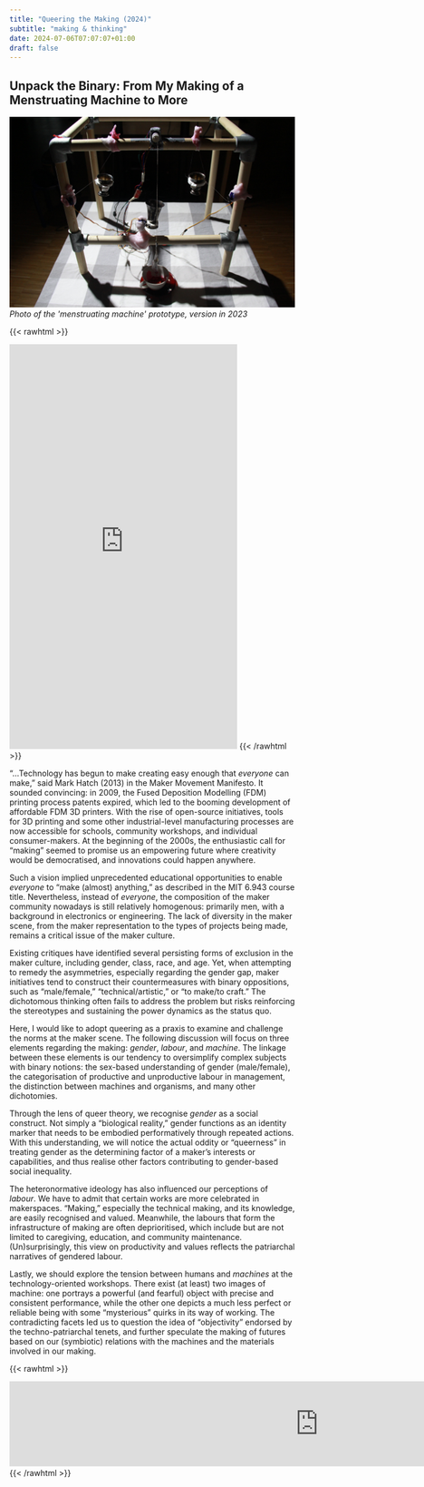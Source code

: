 ```yaml
---
title: "Queering the Making (2024)"
subtitle: "making & thinking"
date: 2024-07-06T07:07:07+01:00
draft: false
---
```


## Unpack the Binary: From My Making of a Menstruating Machine to More

[![Mechanical Menstruation Installation Prototype Overview](./images/2024--lu-spill-overall.jpg)](./images/2024--lu-spill-overall.jpg)
*Photo of the 'menstruating machine' prototype, version in 2023*

{{< rawhtml >}} 
<iframe width="402" height="714" src="https://www.youtube.com/embed/hEh1hG7DUSw" title="SPILL - demo part 2" frameborder="0" allow="accelerometer; autoplay; clipboard-write; encrypted-media; gyroscope; picture-in-picture; web-share" referrerpolicy="strict-origin-when-cross-origin" allowfullscreen></iframe>
{{< /rawhtml >}}

“…Technology has begun to make creating easy enough that *everyone* can make,” said Mark Hatch (2013) in the Maker Movement Manifesto. It sounded convincing: in 2009, the Fused Deposition Modelling (FDM) printing process patents expired, which led to the booming development of affordable FDM 3D printers. With the rise of open-source initiatives, tools for 3D printing and some other industrial-level manufacturing processes are now accessible for schools, community workshops, and individual consumer-makers. At the beginning of the 2000s, the enthusiastic call for “making” seemed to promise us an empowering future where creativity would be democratised, and innovations could happen anywhere. 

Such a vision implied unprecedented educational opportunities to enable *everyone* to “make (almost) anything,” as described in the MIT 6.943 course title. Nevertheless, instead of *everyone*, the composition of the maker community nowadays is still relatively homogenous: primarily men, with a background in electronics or engineering. The lack of diversity in the maker scene, from the maker representation to the types of projects being made, remains a critical issue of the maker culture. 

Existing critiques have identified several persisting forms of exclusion in the maker culture, including gender, class, race, and age. Yet, when attempting to remedy the asymmetries, especially regarding the gender gap, maker initiatives tend to construct their countermeasures with binary oppositions, such as “male/female,” “technical/artistic,” or “to make/to craft.” The dichotomous thinking often fails to address the problem but risks reinforcing the stereotypes and sustaining the power dynamics as the status quo. 

Here, I would like to adopt queering as a praxis to examine and challenge the norms at the maker scene. The following discussion will focus on three elements regarding the making: *gender*, *labour*, and *machine*. The linkage between these elements is our tendency to oversimplify complex subjects with binary notions: the sex-based understanding of gender (male/female), the categorisation of productive and unproductive labour in management, the distinction between machines and organisms, and many other dichotomies. 

Through the lens of queer theory, we recognise *gender* as a social construct. Not simply a “biological reality,” gender functions as an identity marker that needs to be embodied performatively through repeated actions. With this understanding, we will notice the actual oddity or “queerness” in treating gender as the determining factor of a maker’s interests or capabilities, and thus realise other factors contributing to gender-based social inequality. 

The heteronormative ideology has also influenced our perceptions of *labour*. We have to admit that certain works are more celebrated in makerspaces. “Making,” especially the technical making, and its knowledge, are easily recognised and valued. Meanwhile, the labours that form the infrastructure of making are often deprioritised, which include but are not limited to caregiving, education, and community maintenance. (Un)surprisingly, this view on productivity and values reflects the patriarchal narratives of gendered labour. 

Lastly, we should explore the tension between humans and *machines* at the technology-oriented workshops. There exist (at least) two images of machine: one portrays a powerful (and fearful) object with precise and consistent performance, while the other one depicts a much less perfect or reliable being with some “mysterious” quirks in its way of working. The contradicting facets led us to question the idea of “objectivity” endorsed by the techno-patriarchal tenets, and further speculate the making of futures based on our (symbiotic) relations with the machines and the materials involved in our making.

{{< rawhtml >}} 
<iframe width="1090" height="auto" src="https://www.youtube.com/embed/6LwinBfyyfM" title="SPILL - Prototype 2024" frameborder="0" allow="accelerometer; autoplay; clipboard-write; encrypted-media; gyroscope; picture-in-picture; web-share" referrerpolicy="strict-origin-when-cross-origin" allowfullscreen></iframe>
{{< /rawhtml >}}
